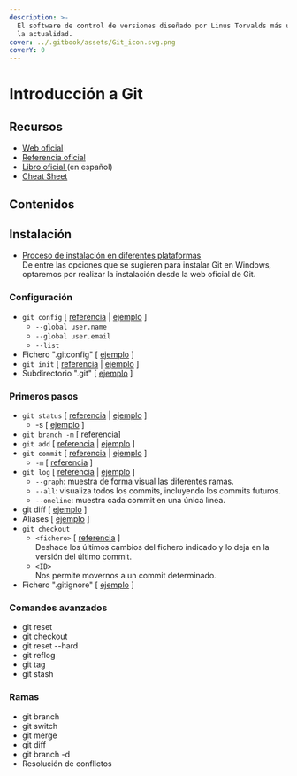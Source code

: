 ```yaml
---
description: >-
  El software de control de versiones diseñado por Linus Torvalds más usado en
  la actualidad.
cover: ../.gitbook/assets/Git_icon.svg.png
coverY: 0
---
```


# Introducción a Git

## Recursos

* [Web oficial](https://git-scm.com/)
* [Referencia oficial](https://git-scm.com/docs)
* [Libro oficial ](https://git-scm.com/book/es/v2)(en español)
* [Cheat Sheet ](https://training.github.com/downloads/es\_ES/github-git-cheat-sheet/)

## Contenidos

## Instalación

* [Proceso de instalación en diferentes plataformas](https://git-scm.com/book/es/v2/Inicio---Sobre-el-Control-de-Versiones-Instalaci%C3%B3n-de-Git)\
  De entre las opciones que se sugieren para instalar Git en Windows, optaremos por realizar la instalación desde la web oficial de Git.

### Configuración

* `git config` \[ [referencia](https://git-scm.com/docs/git-config) | [ejemplo](https://git-scm.com/book/es/v2/Inicio---Sobre-el-Control-de-Versiones-Configurando-Git-por-primera-vez) ]
  * `--global user.name`
  * `--global user.email`
  * `--list`
* Fichero ".gitconfig" \[ [ejemplo](https://git-scm.com/book/es/v2/Inicio---Sobre-el-Control-de-Versiones-Configurando-Git-por-primera-vez#\_comprobando\_tu\_configuraci%C3%B3n) ]
* `git init` \[ [referencia](https://git-scm.com/docs/git-init) | [ejemplo](https://git-scm.com/book/es/v2/Fundamentos-de-Git-Obteniendo-un-repositorio-Git) ]
* Subdirectorio ".git" \[ [ejemplo](https://git-scm.com/book/es/v2/Fundamentos-de-Git-Obteniendo-un-repositorio-Git) ]

### Primeros pasos

* `git status` \[ [referencia](https://git-scm.com/docs/git-status) | [ejemplo](https://git-scm.com/book/en/v2/Git-Basics-Recording-Changes-to-the-Repository) ]
  * \-s \[ [ejemplo](https://git-scm.com/book/en/v2/Git-Basics-Recording-Changes-to-the-Repository) ]
* `git branch -m` \[ [referencia](https://git-scm.com/docs/git-branch#Documentation/git-branch.txt--m)]
* `git add` \[ [referencia](https://git-scm.com/docs/git-add) | [ejemplo](https://git-scm.com/book/en/v2/Git-Basics-Recording-Changes-to-the-Repository) ]
* `git commit` \[ [referencia](https://git-scm.com/docs/git-commit) | [ejemplo](https://git-scm.com/book/en/v2/Git-Basics-Recording-Changes-to-the-Repository) ]
  * `-m` \[ [referencia](https://git-scm.com/docs/git-commit#Documentation/git-commit.txt--mltmsggt) ]
* `git log` \[ [referencia](https://git-scm.com/docs/git-log) | [ejemplo](https://git-scm.com/book/en/v2/Git-Basics-Viewing-the-Commit-History) ]
  * `--graph`: muestra de forma visual las diferentes ramas.
  * `--all`: visualiza todos los commits, incluyendo los commits futuros.
  * `--oneline`: muestra cada commit en una única línea.
* git diff \[ [ejemplo](https://git-scm.com/book/en/v2/Git-Basics-Recording-Changes-to-the-Repository) ]
* Aliases \[ [ejemplo](https://git-scm.com/book/en/v2/Git-Basics-Git-Aliases) ]
* `git checkout`&#x20;
  * `<fichero>` \[ [referencia](https://git-scm.com/docs/git-checkout) ]  \
    Deshace los últimos cambios del fichero indicado y lo deja en la versión del último commit.
  * `<ID>` \
    Nos permite movernos a un commit determinado.
* Fichero ".gitignore" \[ [ejemplo](https://git-scm.com/book/en/v2/Git-Basics-Recording-Changes-to-the-Repository) ]

### Comandos avanzados

* git reset
* git checkout
* git reset --hard
* git reflog
* git tag
* git stash

### Ramas

* git branch
* git switch
* git merge
* git diff
* git branch -d
* Resolución de conflictos







